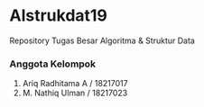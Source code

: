 # Alstrukdat19
Repository Tugas Besar Algoritma &amp; Struktur Data

### Anggota Kelompok
1. Ariq Radhitama A / 18217017
2. M. Nathiq Ulman / 18217023